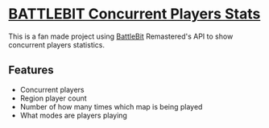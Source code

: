 # [BATTLEBIT Concurrent Players Stats](https://yungsamd17.github.io//Battlebit/)

This is a fan made project using [BattleBit](https://joinbattlebit.com) Remastered's API to show concurrent players statistics.

## Features

- Concurrent players
- Region player count
- Number of how many times which map is being played
- What modes are players playing
